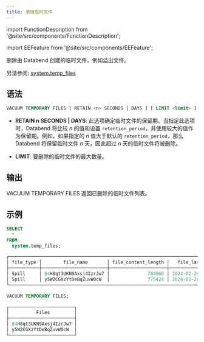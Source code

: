 ```yaml
---
title: 清理临时文件
---
```


import FunctionDescription from '@site/src/components/FunctionDescription';

<FunctionDescription description="引入或更新: v1.2.348"/>

import EEFeature from '@site/src/components/EEFeature';

<EEFeature featureName='VACUUM TEMPORARY FILES'/>

删除由 Databend 创建的临时文件，例如溢出文件。

另请参阅: [system.temp_files](../../00-sql-reference/20-system-tables/system-temp-files.md)

## 语法

```sql
VACUUM TEMPORARY FILES [ RETAIN <n> SECONDS | DAYS ] [ LIMIT <limit> ]
```

- **RETAIN n SECONDS | DAYS**: 此选项确定临时文件的保留期。当指定此选项时，Databend 将比较 *n* 的值和设置 `retention_period`，并使用较大的值作为保留期。例如，如果指定的 *n* 值大于默认的 `retention_period`，那么 Databend 将保留临时文件 *n* 天，因此超过 *n* 天的临时文件将被删除。

- **LIMIT**: 要删除的临时文件的最大数量。

## 输出

VACUUM TEMPORARY FILES 返回已删除的临时文件列表。

## 示例

```sql
SELECT
  *
FROM
  system.temp_files;

┌───────────────────────────────────────────────────────────────────────────────────────┐
│ file_type │        file_name       │ file_content_length │   file_last_modified_time  │
├───────────┼────────────────────────┼─────────────────────┼────────────────────────────┤
│ Spill     │ 84H8qt3UKN9Axsj4IzrJw7 │              784960 │ 2024-02-26 02:14:46.037784 │
│ Spill     │ y5W2CGXzYtDeBqZuvW0cW  │              775424 │ 2024-02-26 02:14:46.037784 │
└───────────────────────────────────────────────────────────────────────────────────────┘

VACUUM TEMPORARY FILES;

┌────────────────────────┐
│          Files         │
├────────────────────────┤
│ 84H8qt3UKN9Axsj4IzrJw7 │
│ y5W2CGXzYtDeBqZuvW0cW  │
└────────────────────────┘
```